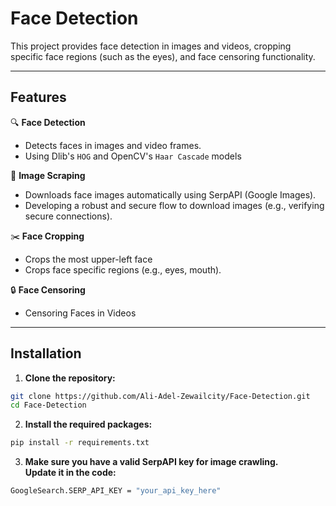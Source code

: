# Face Detection

This project provides face detection in images and videos, cropping specific face regions (such as the eyes), and face censoring functionality.

---

## Features

🔍 **Face Detection**
- Detects faces in images and video frames.
- Using Dlib's `HOG` and OpenCV's `Haar Cascade` models

📸 **Image Scraping**
- Downloads face images automatically using SerpAPI (Google Images).
- Developing a robust and secure flow to download images (e.g., verifying secure connections). 

✂️ **Face Cropping**
- Crops the most upper-left face
- Crops face specific regions (e.g., eyes, mouth).

🔒 **Face Censoring**
- Censoring Faces in Videos

---

## Installation
1. **Clone the repository:** 
```bash
git clone https://github.com/Ali-Adel-Zewailcity/Face-Detection.git
cd Face-Detection
```

2. **Install the required packages:**
```bash
pip install -r requirements.txt
```

3. **Make sure you have a valid SerpAPI key for image crawling.<br>Update it in the code:**  
```bash
GoogleSearch.SERP_API_KEY = "your_api_key_here"
```

